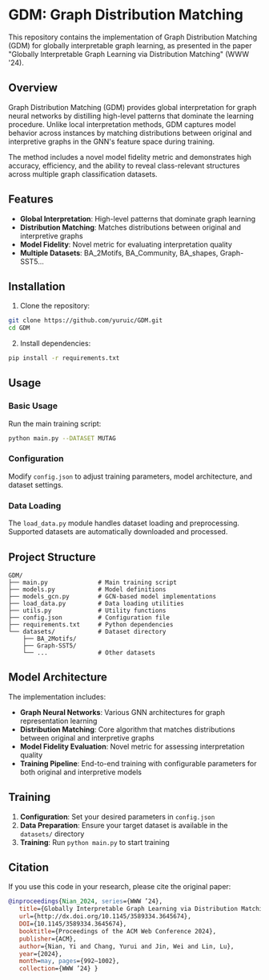 # GDM: Graph Distribution Matching

This repository contains the implementation of Graph Distribution Matching (GDM) for globally interpretable graph learning, as presented in the paper "Globally Interpretable Graph Learning via Distribution Matching" (WWW '24).

## Overview

Graph Distribution Matching (GDM) provides global interpretation for graph neural networks by distilling high-level patterns that dominate the learning procedure. Unlike local interpretation methods, GDM captures model behavior across instances by matching distributions between original and interpretive graphs in the GNN's feature space during training.

The method includes a novel model fidelity metric and demonstrates high accuracy, efficiency, and the ability to reveal class-relevant structures across multiple graph classification datasets.

## Features

- **Global Interpretation**: High-level patterns that dominate graph learning
- **Distribution Matching**: Matches distributions between original and interpretive graphs
- **Model Fidelity**: Novel metric for evaluating interpretation quality
- **Multiple Datasets**: BA_2Motifs, BA_Community, BA_shapes, Graph-SST5...

## Installation

1. Clone the repository:
```bash
git clone https://github.com/yuruic/GDM.git
cd GDM
```

2. Install dependencies:
```bash
pip install -r requirements.txt
```

## Usage

### Basic Usage

Run the main training script:
```bash
python main.py --DATASET MUTAG
```

### Configuration

Modify `config.json` to adjust training parameters, model architecture, and dataset settings.

### Data Loading

The `load_data.py` module handles dataset loading and preprocessing. Supported datasets are automatically downloaded and processed.

## Project Structure

```
GDM/
├── main.py              # Main training script
├── models.py            # Model definitions
├── models_gcn.py        # GCN-based model implementations
├── load_data.py         # Data loading utilities
├── utils.py             # Utility functions
├── config.json          # Configuration file
├── requirements.txt     # Python dependencies
└── datasets/            # Dataset directory
    ├── BA_2Motifs/
    ├── Graph-SST5/
    └── ...              # Other datasets
```

## Model Architecture

The implementation includes:
- **Graph Neural Networks**: Various GNN architectures for graph representation learning
- **Distribution Matching**: Core algorithm that matches distributions between original and interpretive graphs
- **Model Fidelity Evaluation**: Novel metric for assessing interpretation quality
- **Training Pipeline**: End-to-end training with configurable parameters for both original and interpretive models

## Training

1. **Configuration**: Set your desired parameters in `config.json`
2. **Data Preparation**: Ensure your target dataset is available in the `datasets/` directory
3. **Training**: Run `python main.py` to start training

## Citation

If you use this code in your research, please cite the original paper:

```bibtex
@inproceedings{Nian_2024, series={WWW ’24},
   title={Globally Interpretable Graph Learning via Distribution Matching},
   url={http://dx.doi.org/10.1145/3589334.3645674},
   DOI={10.1145/3589334.3645674},
   booktitle={Proceedings of the ACM Web Conference 2024},
   publisher={ACM},
   author={Nian, Yi and Chang, Yurui and Jin, Wei and Lin, Lu},
   year={2024},
   month=may, pages={992–1002},
   collection={WWW ’24} }
```
